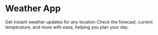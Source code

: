 # Weather App

Get instant weather updates for any location Check the forecast, current temperature, and more with ease, helping you plan your day.


